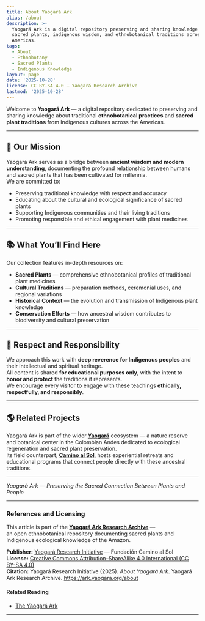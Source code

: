 ```yaml
---
title: About Yaogará Ark
alias: /about
description: >-
  Yaogará Ark is a digital repository preserving and sharing knowledge about
  sacred plants, indigenous wisdom, and ethnobotanical traditions across the
  Americas.
tags:
  - About
  - Ethnobotany
  - Sacred Plants
  - Indigenous Knowledge
layout: page
date: '2025-10-28'
license: CC BY-SA 4.0 – Yaogará Research Archive
lastmod: '2025-10-28'
---
```


Welcome to **Yaogará Ark** — a digital repository dedicated to preserving and sharing knowledge about traditional **ethnobotanical practices** and **sacred plant traditions** from Indigenous cultures across the Americas.

---

## 🌿 Our Mission

Yaogará Ark serves as a bridge between **ancient wisdom and modern understanding**, documenting the profound relationship between humans and sacred plants that has been cultivated for millennia.  
We are committed to:

- Preserving traditional knowledge with respect and accuracy  
- Educating about the cultural and ecological significance of sacred plants  
- Supporting Indigenous communities and their living traditions  
- Promoting responsible and ethical engagement with plant medicines  

---

## 📚 What You’ll Find Here

Our collection features in-depth resources on:

- **Sacred Plants** — comprehensive ethnobotanical profiles of traditional plant medicines  
- **Cultural Traditions** — preparation methods, ceremonial uses, and regional variations  
- **Historical Context** — the evolution and transmission of Indigenous plant knowledge  
- **Conservation Efforts** — how ancestral wisdom contributes to biodiversity and cultural preservation  

---

## 🤍 Respect and Responsibility

We approach this work with **deep reverence for Indigenous peoples** and their intellectual and spiritual heritage.  
All content is shared **for educational purposes only**, with the intent to **honor and protect** the traditions it represents.  
We encourage every visitor to engage with these teachings **ethically, respectfully, and responsibly**.

---

## 🌎 Related Projects

Yaogará Ark is part of the wider **[Yaogará](https://yaogara.com)** ecosystem — a nature reserve and botanical center in the Colombian Andes dedicated to ecological regeneration and sacred plant preservation.  
Its field counterpart, **[Camino al Sol](https://caminoalsol.com)**, hosts experiential retreats and educational programs that connect people directly with these ancestral traditions.

---

*Yaogará Ark — Preserving the Sacred Connection Between Plants and People*

---
### References and Licensing

This article is part of the **[Yaogará Ark Research Archive](https://ark.yaogara.org)** —  
an open ethnobotanical repository documenting sacred plants and Indigenous ecological knowledge of the Amazon.

**Publisher:** [Yaogará Research Initiative](https://yaogara.com) — Fundación Camino al Sol  
**License:** [Creative Commons Attribution–ShareAlike 4.0 International (CC BY-SA 4.0)](https://creativecommons.org/licenses/by-sa/4.0/)  
**Citation:** Yaogará Research Initiative (2025). *About Yaogará Ark*. Yaogará Ark Research Archive. https://ark.yaogara.org/about

#### Related Reading
- [The Yaogará Ark](/)

---
